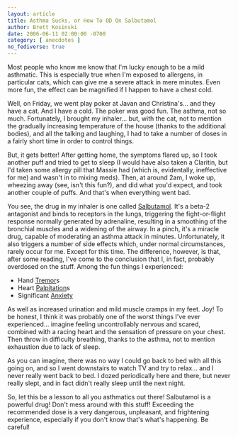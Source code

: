 ```yaml
---
layout: article
title: Asthma Sucks, or How To OD On Salbutamol
author: Brett Kosinski
date: 2006-06-11 02:00:00 -0700
category: [ anecdotes ]
no_fediverse: true
---
```


Most people who know me know that I'm lucky enough to be a mild asthmatic.  This is especially true when I'm exposed to allergens, in particular cats, which can give me a severe attack in mere minutes.  Even more fun, the effect can be magnified if I happen to have a chest cold.

Well, on Friday, we went play poker at Javan and Christina's... and they have a cat.  And I have a cold.  The poker was good fun.  The asthma, not so much.  Fortunately, I brought my inhaler... but, with the cat, not to mention the gradually increasing temperature of the house (thanks to the additional bodies), and all the talking and laughing, I had to take a number of doses in a fairly short time in order to control things.

But, it gets better!  After getting home, the symptoms flared up, so I took another puff and tried to get to sleep (I would have also taken a Claritin, but I'd taken some allergy pill that Massie had (which is, evidentally, ineffective for me) and wasn't in to mixing meds).  Then, at around 2am, I woke up, wheezing away (see, isn't this fun?), and did what you'd expect, and took another couple of puffs.  And that's when everything went bad.

You see, the drug in my inhaler is one called [Salbutamol](http://en.wikipedia.org/wiki/Salbutamol).  It's a beta-2 antagonist and binds to receptors in the lungs, triggering the fight-or-flight response normally generated by adrenaline, resulting in a smoothing of the bronchial muscles and a widening of the airway.  In a pinch, it's a miracle drug, capable of moderating an asthma attack in minutes.  Unfortunately, it also triggers a number of side effects which, under normal circumstances, rarely occur for me.  Except for this time.  The difference, however, is that, after some reading, I've come to the conclusion that I, in fact, probably overdosed on the stuff.  Among the fun things I experienced:

* Hand [Tremor](http://en.wikipedia.org/wiki/Tremor)s
* Heart [Palpitation](http://en.wikipedia.org/wiki/Palpitation)s
* Significant [Anxiety](http://en.wikipedia.org/wiki/Anxiety)

As well as increased urination and mild muscle cramps in my feet.  Joy!  To be honest, I think it was probably one of the worst things I've ever experienced... imagine feeling uncontrollably nervous and scared, combined with a racing heart and the sensation of pressure on your chest.  Then throw in difficulty breathing, thanks to the asthma, not to mention exhaustion due to lack of sleep.  

As you can imagine, there was no way I could go back to bed with all this going on, and so I went downstairs to watch TV and try to relax... and I never really went back to bed.  I dozed periodically here and there, but never really slept, and in fact didn't really sleep until the next night.

So, let this be a lesson to all you asthmatics out there!  Salbutamol is a powerful drug!  Don't mess around with this stuff!  Exceeding the recommended dose is a very dangerous, unpleasant, and frightening experience, especially if you don't know that's what's happening.  Be careful!


